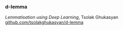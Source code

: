 ### d-lemma
*Lemmatisation using Deep Learning*, Tsolak Ghukasyan  
[github.com/tsolakghukasyan/d-lemma](https://github.com/tsolakghukasyan/d-lemma)

